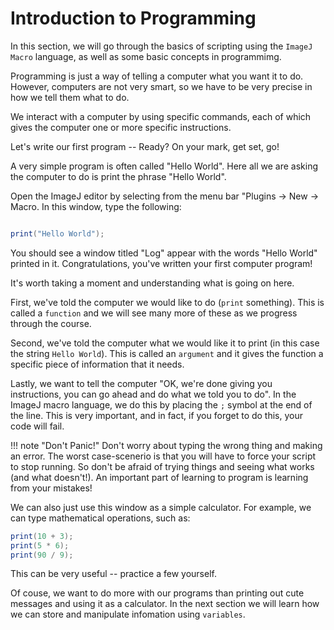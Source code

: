 # Introduction to Programming

In this section, we will go through the basics of scripting using the `ImageJ
Macro` language, as well as some basic concepts in programmimg.

Programming is just a way of telling a computer what you want it to do. However, computers are not very smart, so we have to be very precise in how we tell them what to do.

We interact with a computer by using specific commands, each of which gives the computer one or more specific instructions.

Let's write our first program -- Ready? On your mark, get set, go!

A very simple program is often called "Hello World". Here all we are asking the computer to do is print the phrase "Hello World".

Open the ImageJ editor by selecting from the menu bar "Plugins -> New -> Macro.
In this window, type the following:

```java title=""

print("Hello World");

```

You should see a window titled "Log" appear with the words "Hello World" printed in it. Congratulations, you've written your first computer program!

It's worth taking a moment and understanding what is going on here.

First, we've told the computer  we would like to do (`print` something). This is called a `function` and we will see many  more of these as we progress through the course.

Second, we've told the computer what we would like it to print (in this case the string `Hello World`). This is called an `argument` and it gives the function a specific piece of information that it needs.

Lastly, we want to tell the computer "OK, we're done giving you instructions, you can go ahead and do what we told you to do". In the ImageJ macro language, we do this by placing the `;` symbol at the end of the line. This is very important, and in fact, if you forget to do this, your code will fail.


!!! note "Don't Panic!"
    Don't worry about typing the wrong thing and making an error. The worst case-scenerio is that you will have to force your script to stop running. So don't be afraid of trying things and seeing what works (and what doesn't!). An important part of learning to program is learning from your mistakes!

We can also just use this window as a simple calculator. For example, we can type mathematical operations, such as:

```java
print(10 + 3);
print(5 * 6);
print(90 / 9);
```

This can be very useful -- practice a few yourself.


Of couse, we want to do more with our programs than printing out cute messages and using it as a calculator. In the next section we will learn how we can store and manipulate infomation using `variables`.





<!---
Add some visual flair
--->
